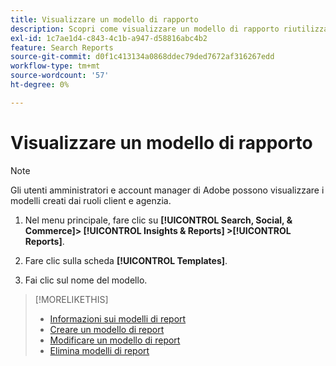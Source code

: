 ```yaml
---
title: Visualizzare un modello di rapporto
description: Scopri come visualizzare un modello di rapporto riutilizzabile.
exl-id: 1c7ae1d4-c843-4c1b-a947-d58816abc4b2
feature: Search Reports
source-git-commit: d0f1c413134a0868ddec79ded7672af316267edd
workflow-type: tm+mt
source-wordcount: '57'
ht-degree: 0%

---
```


# Visualizzare un modello di rapporto

>[!NOTE]
>
>Gli utenti amministratori e account manager di Adobe possono visualizzare i modelli creati dai ruoli client e agenzia.

1. Nel menu principale, fare clic su **[!UICONTROL Search, Social, & Commerce]> [!UICONTROL Insights & Reports] >[!UICONTROL Reports]**.

1. Fare clic sulla scheda **[!UICONTROL Templates]**.

1. Fai clic sul nome del modello.

>[!MORELIKETHIS]
>
>* [Informazioni sui modelli di report](template-about.md)
>* [Creare un modello di report](template-create.md)
>* [Modificare un modello di report](template-edit.md)
>* [Elimina modelli di report](template-delete.md)
